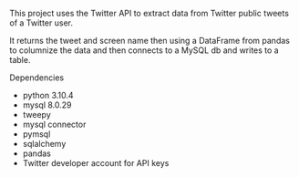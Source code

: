 This project uses the Twitter API to extract data from Twitter public tweets of a Twitter user.

It returns the tweet and screen name then using a DataFrame from pandas to columnize the data and then connects to a MySQL db and writes to a table.

Dependencies
* python 3.10.4
* mysql 8.0.29
* tweepy
* mysql connector
* pymsql
* sqlalchemy
* pandas
* Twitter developer account for API keys
